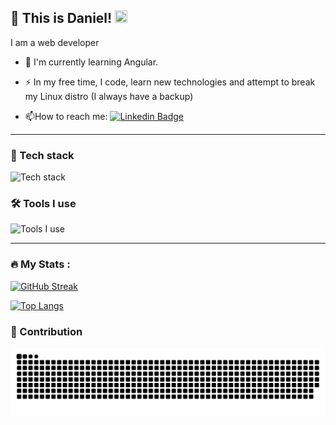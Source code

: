 ## 👋 This is Daniel! <img src="./assets/horse.gif" height="20" width="20">
 
I am a web developer
  
- :telescope: I'm currently learning Angular.

- :zap: In my free time, I code, learn new technologies and attempt to break my Linux distro (I always have a backup)

- :mailbox:How to reach me: [![Linkedin Badge](https://img.shields.io/badge/-daniel-blue?style=flat&logo=Linkedin&logoColor=white)](https://www.linkedin.com/in/danieljmartinezdev/)

 ---

 ### 🔭 Tech stack

![Tech stack](https://skillicons.dev/icons?i=react,css,html,js,nextjs,angular,ts,nodejs,express,mongodb,python,flask,bootstrap,tailwind,java,cpp)

### 🛠 Tools I use

![Tools I use](https://skillicons.dev/icons?i=vscode,vite,vercel,netlify,postman,firebase,git,github,discord,githubactions,linux,bash)

  ---

### :fire: My Stats :
    
[![GitHub Streak](https://streak-stats.demolab.com?user=Gravyon&theme=transparent&hide)](https://git.io/streak-stats)
  
[![Top Langs](https://github-readme-stats.vercel.app/api/top-langs/?username=Gravyon&layout=compact&theme=transparent)](https://github.com/anuraghazra/github-readme-stats)

### 🚀 Contribution
![snake gif](https://github.com/Gravyon/Gravyon/blob/output/github-contribution-grid-snake-dark.svg)
